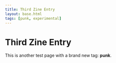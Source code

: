 ```yaml
---
title: Third Zine Entry
layout: base.html
tags: [punk, experimental]
---
```


# Third Zine Entry
This is another test page with a brand new tag: **punk**.
